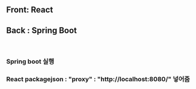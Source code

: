 ## Front: React
## Back : Spring Boot

<br />

### Spring boot 실행
### React packagejson : "proxy" : "http://localhost:8080/" 넣어줌
